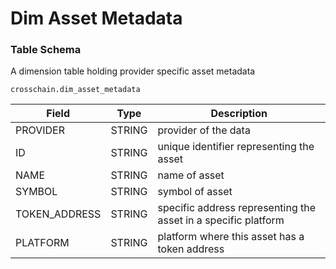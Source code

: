 # Dim Asset Metadata

### Table Schema

A dimension table holding provider specific asset metadata

`crosschain.dim_asset_metadata`

| Field          | Type   | Description                                                    |
| -------------- | ------ | -------------------------------------------------------------- |
| PROVIDER       | STRING | provider of the data                                           |
| ID             | STRING | unique identifier representing the asset                       |
| NAME           | STRING | name of asset                                                  |
| SYMBOL         | STRING | symbol of asset                                                |
| TOKEN\_ADDRESS | STRING | specific address representing the asset in a specific platform |
| PLATFORM       | STRING | platform where this asset has a token address                  |
